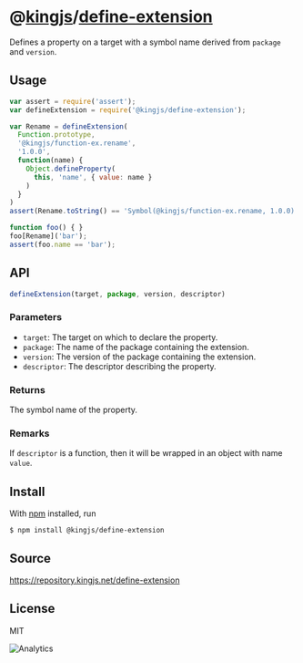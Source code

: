 # @[kingjs][@kingjs]/[define-extension][ns0]
Defines a property on a target with a symbol name  derived from `package` and `version`.
## Usage
```js
var assert = require('assert');
var defineExtension = require('@kingjs/define-extension');

var Rename = defineExtension(
  Function.prototype,
  '@kingjs/function-ex.rename',
  '1.0.0',
  function(name) {
    Object.defineProperty(
      this, 'name', { value: name }
    )
  }
)
assert(Rename.toString() == 'Symbol(@kingjs/function-ex.rename, 1.0.0)');

function foo() { }
foo[Rename]('bar');
assert(foo.name == 'bar');

```

## API
```ts
defineExtension(target, package, version, descriptor)
```
### Parameters
- `target`: The target on which to declare the property.
- `package`: The name of the package containing the extension.
- `version`: The version of the package containing the extension.
- `descriptor`: The descriptor describing the property.
### Returns
The symbol name of the property.
### Remarks
If `descriptor` is a function, then it will be wrapped in an  object with name `value`.
## Install
With [npm](https://npmjs.org/) installed, run
```
$ npm install @kingjs/define-extension
```
## Source
https://repository.kingjs.net/define-extension
## License
MIT

![Analytics](https://analytics.kingjs.net/define-extension)

[@kingjs]: https://www.npmjs.com/package/kingjs
[ns0]: https://www.npmjs.com/package/@kingjs/define-extension
